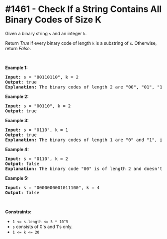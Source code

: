 # \#1461 - Check If a String Contains All Binary Codes of Size K
<p>Given a binary string <code>s</code> and an integer <code>k</code>.</p>

<p>Return <em>True</em> if every&nbsp;binary code&nbsp;of length <code>k</code> is a substring of <code>s</code>. Otherwise, return <em>False</em>.</p>

<p>&nbsp;</p>
<p><strong>Example 1:</strong></p>

<pre>
<strong>Input:</strong> s = &quot;00110110&quot;, k = 2
<strong>Output:</strong> true
<strong>Explanation:</strong> The binary codes of length 2 are &quot;00&quot;, &quot;01&quot;, &quot;10&quot; and &quot;11&quot;. They can be all found as substrings at indicies 0, 1, 3 and 2 respectively.
</pre>

<p><strong>Example 2:</strong></p>

<pre>
<strong>Input:</strong> s = &quot;00110&quot;, k = 2
<strong>Output:</strong> true
</pre>

<p><strong>Example 3:</strong></p>

<pre>
<strong>Input:</strong> s = &quot;0110&quot;, k = 1
<strong>Output:</strong> true
<strong>Explanation:</strong> The binary codes of length 1 are &quot;0&quot; and &quot;1&quot;, it is clear that both exist as a substring. 
</pre>

<p><strong>Example 4:</strong></p>

<pre>
<strong>Input:</strong> s = &quot;0110&quot;, k = 2
<strong>Output:</strong> false
<strong>Explanation:</strong> The binary code &quot;00&quot; is of length 2 and doesn&#39;t exist in the array.
</pre>

<p><strong>Example 5:</strong></p>

<pre>
<strong>Input:</strong> s = &quot;0000000001011100&quot;, k = 4
<strong>Output:</strong> false
</pre>

<p>&nbsp;</p>
<p><strong>Constraints:</strong></p>

<ul>
	<li><code>1 &lt;= s.length &lt;= 5 * 10^5</code></li>
	<li><code>s</code> consists of 0&#39;s and 1&#39;s only.</li>
	<li><code>1 &lt;= k &lt;= 20</code></li>
</ul>
